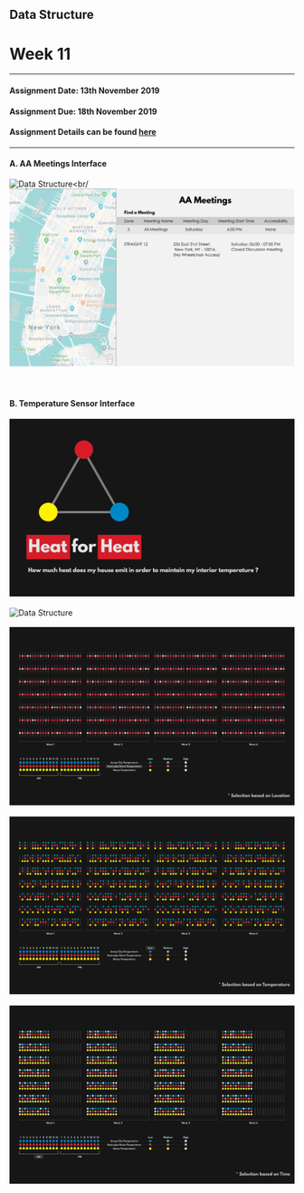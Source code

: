 ## Data Structure
# Week 11
---------------------------------------------------
#### Assignment Date: 13th November 2019<br/>
#### Assignment Due: 18th November 2019 <br/>
#### Assignment Details can be found [here](https://github.com/visualizedata/data-structures/blob/master/weekly_assignment_11.md) <br/>
--------------------------------------------------
#### A. AA Meetings Interface
![Data Structure](https://github.com/salonieshah/data-structures/blob/master/Week11/Images/AA_Meetings/AA_Meeting_Interface-01.jpg)<br/ <br/>
![Data Structure](https://github.com/salonieshah/data-structures/blob/master/Week11/Images/AA_Meetings/AA_Meeting_Interface-02.jpg)<br/><br/><br/>
#### B. Temperature Sensor Interface
![Data Structure](https://github.com/salonieshah/data-structures/blob/master/Week11/Images/Sensor_Data/Temperature_Sensor_Interface-01.jpg)<br/><br/>
![Data Structure](https://github.com/salonieshah/data-structures/blob/master/Week11/Images/Sensor_Data/Temperature_Sensor_Interface-02.jpg)<br/><br/>
![Data Structure](https://github.com/salonieshah/data-structures/blob/master/Week11/Images/Sensor_Data/Temperature_Sensor_Interface-03.jpg)<br/><br/>
![Data Structure](https://github.com/salonieshah/data-structures/blob/master/Week11/Images/Sensor_Data/Temperature_Sensor_Interface-04.jpg)<br/><br/>
![Data Structure](https://github.com/salonieshah/data-structures/blob/master/Week11/Images/Sensor_Data/Temperature_Sensor_Interface-05.jpg)<br/><br/><br/>
